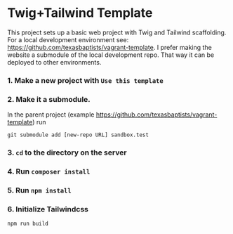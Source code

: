 # Twig+Tailwind Template

This project sets up a basic web project with Twig and Tailwind scaffolding. For a local development environment see: https://github.com/texasbaptists/vagrant-template. I prefer making the website a submodule of the local development repo. That way it can be deployed to other environments. 

### 1. Make a new project with `Use this template`

### 2. Make it a submodule. 
In the parent project (example https://github.com/texasbaptists/vagrant-template) run 
```
git submodule add [new-repo URL] sandbox.test
```
### 3. `cd` to the directory on the server 

### 4. Run `composer install`

### 5. Run `npm install`

### 6. Initialize Tailwindcss

```
npm run build
```